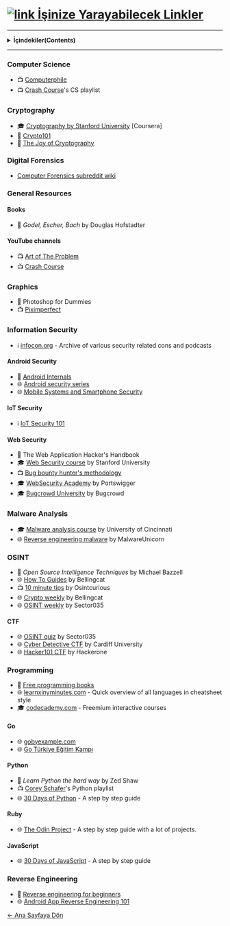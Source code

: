 # [<img src="https://i.ibb.co/LPJQsPC/link.png" alt="link" border="0"> İşinize Yarayabilecek Linkler]()
---
<details> 
  <summary><strong>İçindekiler(Contents)</summary></strong>
  <p>
   
1) [Computer Science](#source1)
2) [Cryptography](#source2)
3) [Digital Forensics](#source3)
4) [General Resources](#source4)
    <p>
      
       4a) [Books](#source4a)
       4b) [Youtube Channels](#source4b)
    </p>
6) [Graphics](#source6)
7) [Information Security](#source7)
8) [Android Security](#source8)
9) [IoT Security](#source9)
10) [Web Security](#source10)
11) [Malware Analysis](#source11)
12) [OSINT](#source12)
13) [CTF](#source13)
14) [Programming](#source14)
15) [Go](#source15)
16) [Python](#source16)
17) [Ruby](#source17)
18) [Reverse Engineering](#source18)
  </p>
</details>

---

### Computer Science <a name="source1"></a>
  - :tv: [Computerphile](https://www.youtube.com/user/Computerphile)
  - :tv: [Crash Course](https://www.youtube.com/playlist?list=PL8dPuuaLjXtNlUrzyH5r6jN9ulIgZBpdo)'s CS playlist
### Cryptography <a name="source2"></a>
  - :mortar_board: [Cryptography by Stanford University](https://www.coursera.org/learn/crypto) [Coursera]
  - :book: [Crypto101](https://www.crypto101.io)
  - :book: [The Joy of Cryptography](https://web.engr.oregonstate.edu/~rosulekm/crypto)
### Digital Forensics <a name="source3"></a>
  - [Computer Forensics subreddit wiki](https://www.reddit.com/r/computerforensics/wiki/faq#wiki_forensics.3A_where.2Fhow_do_i_begin.3F)
### General Resources <a name="source4"></a>
#### Books <a name="source4a"></a>
  - :book: *Godel, Escher, Bach* by Douglas Hofstadter
#### YouTube channels <a name="source4b"></a>
  - :tv: [Art of The Problem](https://www.youtube.com/user/ArtOfTheProblem)
  - :tv: [Crash Course](https://www.youtube.com/user/crashcourse)
### Graphics <a name="source5"></a>
  - :book: Photoshop for Dummies
  - :tv: [Piximperfect](https://www.youtube.com/channel/UCMrvLMUITAImCHMOhX88PYQ)
### Information Security <a name="source6"></a>
  - :information_source: [infocon.org](https://infocon.org) - Archive of various security related cons and podcasts
#### Android Security <a name="source7"></a>
  - :book: [Android Internals](http://newandroidbook.com/AIvI-M-RL1.pdf)
  - :globe_with_meridians: [Android security series](https://manifestsecurity.com/android-application-security)
  - :globe_with_meridians: [Mobile Systems and Smartphone Security](https://mobisec.reyammer.io/slides)
#### IoT Security <a name="source8"></a>
  - :information_source: [IoT Security 101](https://github.com/V33RU/IoTSecurity101)
#### Web Security <a name="source9"></a>
  - :book: The Web Application Hacker's Handbook
  - :mortar_board: [Web Security course](https://www.youtube.com/playlist?list=PL1y1iaEtjSYiiSGVlL1cHsXN_kvJOOhu-) by Stanford University
  - :tv: [Bug bounty hunter's methodology](https://www.youtube.com/watch?v=Qw1nNPiH_Go)
  - :mortar_board: [WebSecurity Academy](https://portswigger.net/web-security) by Portswigger
  - :mortar_board: [Bugcrowd University](https://github.com/bugcrowd/bugcrowd_university) by Bugcrowd
### Malware Analysis <a name="source10"></a>
  - :mortar_board: [Malware analysis course](https://class.malware.re/) by University of Cincinnati
  - :globe_with_meridians: [Reverse engineering malware](https://malwareunicorn.org/#/workshops) by MalwareUnicorn 
### OSINT <a name="source11"></a>
  - :book: *Open Source Intelligence Techniques* by Michael Bazzell
  - :globe_with_meridians: [How To Guides](https://www.bellingcat.com/category/resources/how-tos/) by Bellingcat
  - :tv: [10 minute tips](https://osintcurio.us/10-minute-tips/) by Osintcurious
  - :globe_with_meridians: [Crypto weekly](https://us14.campaign-archive.com/home/?u=c435f53a5568f7951404c8a38&id=7f8ca9c380) by Bellingcat
  - :globe_with_meridians: [OSINT weekly](https://medium.com/week-in-osint) by Sector035
#### CTF <a name="source12"></a>
  - :globe_with_meridians: [OSINT quiz](https://twitter.com/Sector035/status/1211038518635614208) by Sector035
  - :globe_with_meridians: [Cyber Detective CTF](https://ctf.cybersoc.wales/) by Cardiff University
  - :globe_with_meridians: [Hacker101 CTF](https://ctf.hacker101.com/) by Hackerone
### Programming <a name="source13"></a>
  - :book: [Free programming books](https://books.goalkicker.com/)
  - :globe_with_meridians: [learnxinyminutes.com](https://learnxinyminutes.com) - Quick overview of all languages in cheatsheet style
  - :mortar_board: [codecademy.com](https://www.codecademy.com/catalog/subject/all) - Freemium interactive courses
#### Go <a name="source14"></a>
  - :globe_with_meridians: [gobyexample.com](https://gobyexample.com)
  - :globe_with_meridians: [Go Türkiye Eğitim Kampı](https://www.youtube.com/playlist?list=PLX2txCMVbkjyqrdV5TsJ5iW-bhVNeBMaq)
#### Python <a name="source15"></a>
  - :book: *Learn Python the hard way* by Zed Shaw
  - :tv: [Corey Schafer](https://www.youtube.com/playlist?list=PL-osiE80TeTt2d9bfVyTiXJA-UTHn6WwU)'s Python playlist
  - :globe_with_meridians: [30 Days of Python](https://github.com/Asabeneh/30-Days-Of-Python) - A step by step guide
#### Ruby <a name="source16"></a>
  - :globe_with_meridians: [The Odin Project](https://www.theodinproject.com/courses/ruby-programming) - A step by step guide with a lot of projects.
#### JavaScript <a name="source17"></a>
- :globe_with_meridians: [30 Days of JavaScript](https://github.com/Asabeneh/30DaysOfJavaScript) - A step by step guide
### Reverse Engineering <a name="source18"></a>
  - :book: [Reverse engineering for beginners](https://beginners.re/)
  - :globe_with_meridians: [Android App Reverse Engineering 101](https://maddiestone.github.io/AndroidAppRE)  
  
 [← Ana Sayfaya Dön](https://github.com/LuNiZz/siber-guvenlik-sss)
